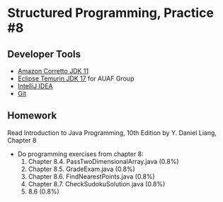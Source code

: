 Structured Programming, Practice #8
===================================

## Developer Tools

* [Amazon Corretto JDK 11](https://aws.amazon.com/corretto)
* [Eclipse Temurin JDK 17](https://adoptium.net) for AUAF Group
* [IntelliJ IDEA](https://www.jetbrains.com/idea/download)
* [Git](https://git-scm.com)

## Homework

Read Introduction to Java Programming, 10th Edition by Y. Daniel Liang, Chapter 8

* Do programming exercises from chapter 8:
  1. Chapter 8.4. PassTwoDimensionalArray.java (0.8%)
  2. Chapter 8.5. GradeExam.java (0.8%)
  3. Chapter 8.6. FindNearestPoints.java (0.8%)
  4. Chapter 8.7. CheckSudokuSolution.java (0.8%)
  5. 8.6 (0.8%)
